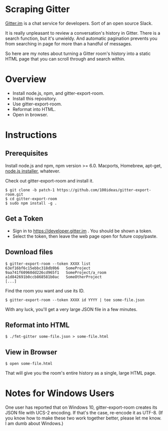 # Scraping Gitter

[Gitter.im](https://gitter.im/) is a chat service for developers.  Sort
of an open source Slack.

It is really unpleasant to review a conversation's history in Gitter.
There is a search function, but it's unwieldy.  And automatic pagination
prevents you from searching in page for more than a handful of messages.

So here are my notes about turning a Gitter room's history into a
static HTML page that you can scroll through and search within.

# Overview

* Install node.js, npm, and gitter-export-room.
* Install this repository.
* Use gitter-export-room.
* Reformat into HTML.
* Open in browser.

# Instructions

## Prerequisites

Install node.js and npm, npm version >= 6.0.  Macports, Homebrew,
apt-get, [node.js installer](https://nodejs.org/en/download/), whatever.

Check out gitter-export-room and install it.

    $ git clone -b patch-1 https://github.com/100ideas/gitter-export-room.git
    $ cd gitter-export-room
    $ sudo npm install -g .

## Get a Token

 * Sign in to https://developer.gitter.im .  You should be shown a token.
 * Select the token, then leave the web page open for future copy/paste.

## Download files

    $ gitter-export-room --token XXXX list
    63ef16bf6c15ebbc318db9b6   SomeProject
    9aa741f60960dd226cd965f1   SomeProject/a_room
    a1d842691b0ccb868581b0ac   SomeOtherProject
    [...]

Find the room you want and use its ID.

    $ gitter-export-room --token XXXX id YYYY | tee some-file.json

With any luck, you'll get a very large JSON file in a few minutes.

## Reformat into HTML

    $ ./fmt-gitter some-file.json > some-file.html

## View in Browser

    $ open some-file.html

That will give you the room's entire history as a single, large HTML page.


# Notes for Windows Users

One user has reported that on Windows 10, gitter-export-room creates
its JSON file with UCS-2 encoding.  If that's the case, re-encode
it as UTF-8.  (If you know how to make these two work together better,
please let me know.  I am dumb about Windows.)
